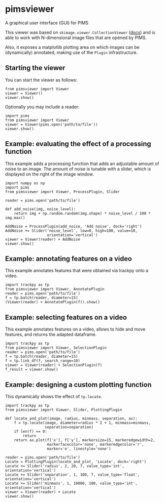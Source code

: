 # pimsviewer
A graphical user interface (GUI) for PIMS

This viewer was based on `skimage.viewer.CollectionViewer` ([docs](http://scikit-image.org/docs/dev/user_guide/viewer.html))
and is able to work with N-dimensional image files that are opened by PIMS.

Also, it exposes a matplotlib plotting area on which images can be (dynamically)
annotated, making use of the `Plugin` infrastructure.

## Starting the viewer
You can start the viewer as follows:

```
from pimsviewer import Viewer
viewer = Viewer()
viewer.show()
```
Optionally you may include a reader:

```
import pims
from pimsviewer import Viewer
viewer = Viewer(pims.open('path/to/file'))
viewer.show()
```

## Example: evaluating the effect of a processing function
This example adds a processing function that adds an adjustable amount of noise
to an image. The amount of noise is tunable with a slider, which is displayed
on the right of the image window.

```
import numpy as np
import pims
from pimsviewer import Viewer, ProcessPlugin, Slider

reader = pims.open('path/to/file')

def add_noise(img, noise_level):
    return img + np.random.random(img.shape) * noise_level / 100 * img.max()

AddNoise = ProcessPlugin(add_noise, 'Add noise', dock='right')
AddNoise += Slider('noise_level', low=0, high=100, value=10,
                   orientation='vertical')
viewer = Viewer(reader) + AddNoise
viewer.show()
```

## Example: annotating features on a video
This example annotates features that were obtained via trackpy onto a video.

```
import trackpy as tp
from pimsviewer import Viewer, AnnotatePlugin
reader = pims.open('path/to/file')
f = tp.batch(reader, diameter=15)
(Viewer(reader) + AnnotatePlugin(f)).show()
```

## Example: selecting features on a video
This example annotates features on a video, allows to hide and move
features, and returns the adapted dataframe.

```
import trackpy as tp
from pimsviewer import Viewer, SelectionPlugin
reader = pims.open('path/to/file')
f = tp.batch(reader, diameter=15)
f = tp.link_df(f, search_range=10)
viewer = Viewer(reader) + SelectionPlugin(f)
f_result = viewer.show()
```

## Example: designing a custom plotting function
This dynamically shows the effect of `tp.locate`.

```
import trackpy as tp
from pimsviewer import Viewer, Slider, PlottingPlugin

def locate_and_plot(image, radius, minmass, separation, ax):
    f = tp.locate(image, diameter=radius * 2 + 1, minmass=minmass,
                  separation=separation)
    if len(f) == 0:
        return
    return ax.plot(f['x'], f['y'], markersize=15, markeredgewidth=2,
                   markerfacecolor='none', markeredgecolor='r',
                   marker='o', linestyle='none')

reader = pims.open('path/to/file')
Locate = PlottingPlugin(locate_and_plot, 'Locate', dock='right')
Locate += Slider('radius', 2, 20, 7, value_type='int', orientation='vertical')
Locate += Slider('separation', 1, 100, 7, value_type='float', orientation='vertical')
Locate += Slider('minmass', 1, 10000, 100, value_type='int', orientation='vertical')
viewer = Viewer(reader) + Locate
viewer.show()
```